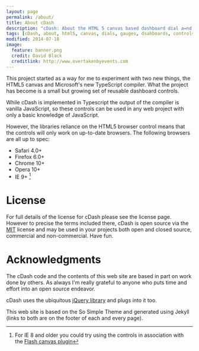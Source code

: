 ```yaml
---
layout: page
permalink: /about/
title: About cDash
description: "cDash: About the HTML 5 canvas based dashboard dial a=nd gauge license"
tags: [cDash, about, html5, canvas, dials, gauges, dsahboards, controls, jQuery]
modified: 2014-07-18
image:
  feature: banner.png
  credit: David Black
  creditlink: http://www.overtakenbyevents.com
---
```


This project started as a way for me to experiment with two new things, the HTML5 canvas and Microsoft's new TypeScript compiler. What the project has become is a small but growing set of reusable dashboard controls.

While cDash is implemented in Typescript the output of the compiler is vanilla JavaScript, so	these controls can be used in any web project with only a basic knowledge of JavaScript.

However, the libraries reliance on the HTML5 browser control means that the controls will only work on up-to-date browsers. The following browsers are all up to spec:

*	Safari 4.0+
*	Firefox 6.0+
*	Chrome 10+
*	Opera 10+
*	IE 9+ [^1]


License
=======

For full details of the license for cDash please see the license page. However to precise the terms included there, cDash is open source via the [MIT](http://en.wikipedia.org/wiki/MIT_License) license and may be used in your projects both open and closed source, commercial and non-commercial. Have fun.

Acknowledgments
===============

The cDash code and the contents of this web site are based in part on work done by others. As always I'm really grateful to anyone who puts time and effort into an open source endeavor.

cDash uses the ubiquitous [jQuery library](http://www.jquery.org) and plugs into it too.

This web site is based on the So Simple Theme and generated using Jekyll (links to both are on the footer of each and every page).



[^1]: For IE 8 and older you could try using the controls in association with the [Flash canvas plugin][fcp]

[fcp]: http://flashcanvas.net
